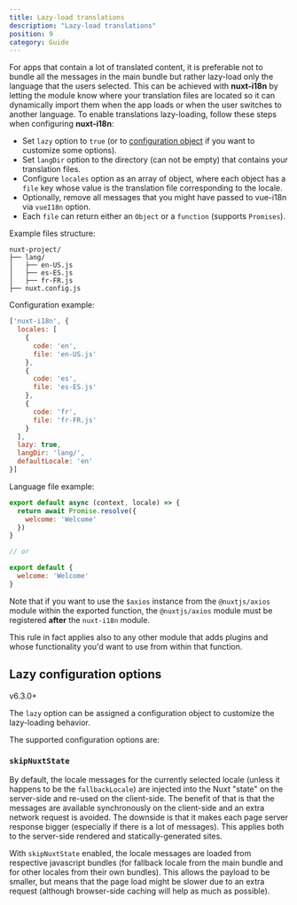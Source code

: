 ```yaml
---
title: Lazy-load translations
description: "Lazy-load translations"
position: 9
category: Guide
---
```


For apps that contain a lot of translated content, it is preferable not to bundle all the messages in the main bundle but rather lazy-load only the language that the users selected.
This can be achieved with **nuxt-i18n** by letting the module know where your translation files are located so it can dynamically import them when the app loads or when the user switches to another language.
To enable translations lazy-loading, follow these steps when configuring **nuxt-i18n**:

* Set `lazy` option to `true` (or to [configuration object](#lazy-configuration-options) if you want to customize some options).
* Set `langDir` option to the directory (can not be empty) that contains your translation files.
* Configure `locales` option as an array of object, where each object has a `file` key whose value is the translation file corresponding to the locale.
* Optionally, remove all messages that you might have passed to vue-i18n via `vueI18n` option.
* Each `file` can return either an `Object` or a `function` (supports `Promises`).

Example files structure:

```
nuxt-project/
├── lang/
│   ├── en-US.js
│   ├── es-ES.js
│   ├── fr-FR.js
├── nuxt.config.js
```

Configuration example:

```js {}[nuxt.config.js]
['nuxt-i18n', {
  locales: [
    {
      code: 'en',
      file: 'en-US.js'
    },
    {
      code: 'es',
      file: 'es-ES.js'
    },
    {
      code: 'fr',
      file: 'fr-FR.js'
    }
  ],
  lazy: true,
  langDir: 'lang/',
  defaultLocale: 'en'
}]
```

Language file example:

```js {}[lang/en-US.js]
export default async (context, locale) => {
  return await Promise.resolve({
    welcome: 'Welcome'
  })
}

// or

export default {
  welcome: 'Welcome'
}
```

<alert type="info">

Note that if you want to use the `$axios` instance from the `@nuxtjs/axios` module within the exported function, the `@nuxtjs/axios` module must be registered **after** the `nuxt-i18n` module.

This rule in fact applies also to any other module that adds plugins and whose functionality you'd want to use from within that function.

</alert>

## Lazy configuration options

<badge>v6.3.0+</badge>

The `lazy` option can be assigned a configuration object to customize the lazy-loading behavior.

The supported configuration options are:

### `skipNuxtState`

By default, the locale messages for the currently selected locale (unless it happens to be the `fallbackLocale`) are injected into the Nuxt "state" on the server-side and re-used on the client-side. The benefit of that is that the messages are available synchronously on the client-side and an extra network request is avoided. The downside is that it makes each page server response bigger (especially if there is a lot of messages). This applies both to the server-side rendered and statically-generated sites.

With `skipNuxtState` enabled, the locale messages are loaded from respective javascript bundles (for fallback locale from the main bundle and for other locales from their own bundles). This allows the payload to be smaller, but means that the page load might be slower due to an extra request (although browser-side caching will help as much as possible).

